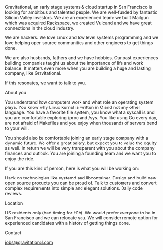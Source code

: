 Gravitational, an early stage systems & cloud startup in San Francisco is looking for ambitious and talented people. We are well-funded by fantastic Silicon Valley investors. We are an experienced team: we built Mailgun which was acquired Rackspace, we created Vulcand and we have great connections in the cloud industry.

We are hackers. We love Linux and low level systems programming and we love helping open source communities and other engineers to get things done.

We are also husbands, fathers and we have hobbies. Our past experiences building companies taught us about the importance of life and work balance. It matters even more when you are building a huge and lasting company, like Gravitational.

If this resonates, we want to talk to you.

About you

You understand how computers work and what role an operating system plays. You know why Linux kernel is written in C and not any other language. You have a favorite file system, you know what a syscall is and you are comfortable exploring /proc and /sys. You like using Go every day, are not afraid of Makefiles and you enjoy when thousands of servers bend to your will.

You should also be comfortable joining an early stage company with a dynamic future. We offer a great salary, but expect you to value the equity as well. In return we will be very transparent with you about the company finances and outlook. You are joining a founding team and we want you to enjoy the ride.

If you are this kind of person, here is what you will be working on:

Hack on technologies like systemd and libcontainer.
Design and build new open source products you can be proud of.
Talk to customers and convert complex requirements into simple and elegant solutions.
Daily code reviews.

Location

US residents only (bad timing for H1b). We would prefer everyone to be in San Francisco and we can relocate you. We will consider remote option for experienced candidates with a history of getting things done.

Contact

jobs@gravitational.com

